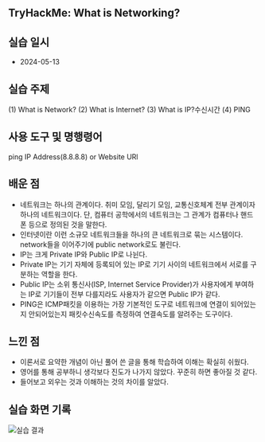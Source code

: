 ## TryHackMe: What is Networking?

## 실습 일시
- 2024-05-13

## 실습 주제
(1) What is Network?
(2) What is Internet?
(3) What is IP?수신시간
(4) PING

## 사용 도구 및 명행령어
ping IP Address(8.8.8.8) or Website URl

## 배운 점
- 네트워크는 하나의 관계이다. 취미 모임, 달리기 모임, 교통신호체계 전부 관계이자 하나의 네트워크이다. 단, 컴퓨터 공학에서의 네트워크는 그 관계가 컴퓨터나 핸드폰 등으로 정의된 것을 말한다.
- 인터넷이란 이런 소규모 네트워크들을 하나의 큰 네트워크로 묶는 시스템이다. network들을 이어주기에 public network로도 불린다.
- IP는 크게 Private IP와 Public IP로 나뉜다. 
- Private IP는 기기 자체에 등록되어 있는 IP로 기기 사이의 네트워크에서 서로를 구분하는 역할을 한다.
- Public IP는 소위 통신사(ISP, Internet Service Provider)가 사용자에게 부여하는 IP로 기기들이 전부 다를지라도 사용자가 같으면 Public IP가 같다.
- PING은 ICMP패킷을 이용하는 가장 기본적인 도구로 네트워크에 연결이 되어있는지 안되어있는지 패킷수신속도를 측정하여 연결속도를 알려주는 도구이다.

## 느낀 점
- 이론서로 요약한 개념이 아닌 풀어 쓴 글을 통해 학습하여 이해는 확실히 쉬웠다.
- 영어를 통해 공부하니 생각보다 진도가 나가지 않았다. 꾸준히 하면 좋아질 것 같다.
- 들어보고 외우는 것과 이해하는 것의 차이를 알았다.

## 실습 화면 기록
![실습 결과](images/What_is_Networking?.png)
